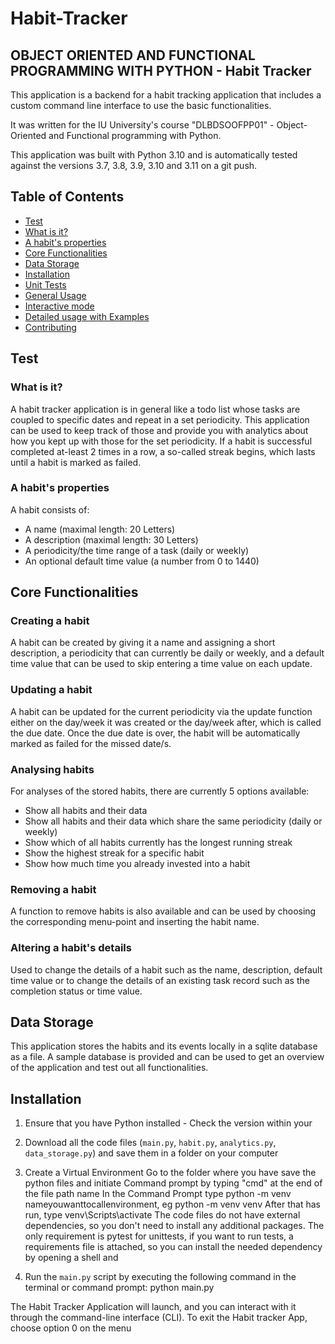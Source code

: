 # Habit-Tracker
## OBJECT ORIENTED AND FUNCTIONAL PROGRAMMING WITH PYTHON -  Habit Tracker

This application is a backend for a habit tracking application that includes a custom command line interface to use the basic functionalities.

It was written for the IU University's course "DLBDSOOFPP01" - Object-Oriented and Functional programming with Python.

This application was built with Python 3.10 and is automatically tested against the versions 3.7, 3.8, 3.9, 3.10 and 3.11 on a git push.

## Table of Contents

- [Test](#test)
- [What is it?](#what-is-it)
- [A habit's properties](#a-habits-properties)
- [Core Functionalities](#core-functionalities)
- [Data Storage](#data-storage)
- [Installation](#installation)
- [Unit Tests](#unit-tests)
- [General Usage](#general-usage)
- [Interactive mode](#interactive-mode)
- [Detailed usage with Examples](#detailed-usage-with-examples)
- [Contributing](#contributing)

## Test

### What is it?

A habit tracker application is in general like a todo list whose tasks are coupled to specific dates and repeat in a set periodicity.
This application can be used to keep track of those and provide you with analytics about how you kept up with those for the set periodicity.
If a habit is successful completed at-least 2 times in a row, a so-called streak begins, which lasts until a habit is marked as failed.

### A habit's properties

A habit consists of:

- A name (maximal length: 20 Letters)
- A description (maximal length: 30 Letters)
- A periodicity/the time range of a task (daily or weekly)
- An optional default time value (a number from 0 to 1440)

## Core Functionalities

### Creating a habit

A habit can be created by giving it a name and assigning a short description, a periodicity that can currently be daily or weekly, and a default time value that can be used to skip entering a time value on each update.

### Updating a habit

A habit can be updated for the current periodicity via the update function either on the day/week it was created or the day/week after, which is called the due date. Once the due date is over, the habit will be automatically marked as failed for the missed date/s.

### Analysing habits

For analyses of the stored habits, there are currently 5 options available:

- Show all habits and their data
- Show all habits and their data which share the same periodicity (daily or weekly)
- Show which of all habits currently has the longest running streak
- Show the highest streak for a specific habit
- Show how much time you already invested into a habit

### Removing a habit

A function to remove habits is also available and can be used by choosing the corresponding menu-point and inserting the habit name.

### Altering a habit's details

Used to change the details of a habit such as the name, description, default time value or to change the details of an existing task record such as the completion status or time value.

## Data Storage

This application stores the habits and its events locally in a sqlite database as a file.
A sample database is provided and can be used to get an overview of the application and test out all functionalities.

## Installation

1. Ensure that you have Python installed - Check the version within your 
2. Download all the code files (`main.py`, `habit.py`, `analytics.py`, `data_storage.py`) and save them in a folder on your computer
3. Create a Virtual Environment
   Go to the folder where you have save the python files and initiate Command prompt by typing "cmd" at the end of the file path name
   In the Command Prompt type python -m venv nameyouwanttocallenvironment, eg python -m venv venv
   After that has run, type venv\Scripts\activate
   The code files do not have external dependencies, so you don't need to install any additional packages.
The only requirement is pytest for unittests, if you want to run tests, a requirements file is attached, so you can install the needed dependency by opening a shell and

4. Run the `main.py` script by executing the following command in the terminal or command prompt: python main.py

The Habit Tracker Application will launch, and you can interact with it through the command-line interface (CLI).
To exit the Habit tracker App, choose option 0 on the menu
